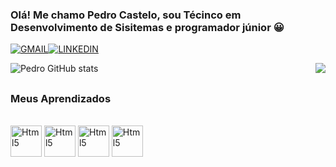 ### Olá! Me chamo Pedro Castelo, sou Técinco em Desenvolvimento de Sisitemas e programador júnior 😀

  [![GMAIL](https://img.shields.io/badge/Gmail-D14836?style=for-the-badge&logo=gmail&logoColor=white)](mailto:pedrocastelobrancodosantos@gmail.com)[![LINKEDIN](https://img.shields.io/badge/LinkedIn-0077B5?style=for-the-badge&logo=linkedin&logoColor=white)](https://www.linkedin.com/in/pedro-castelo-branco-dos-santos-029b1124a/) 
  
  ![Pedro GitHub stats](https://github-readme-stats.vercel.app/api?username=CastleWhite23&theme=gotham&show_icons=true)<img align="right" src ="https://cdn.discordapp.com/attachments/841679081661923348/990348672015429662/picasion.com_2d15db9f1a676fde5cbdb33f64f2b00d.gif">
  
  ##

### Meus Aprendizados 
  <div style = "display: inline_block"> <br/>
    <img width = "50" heigth = "50" align = "center" alt = "Html5" src="https://cdn.jsdelivr.net/gh/devicons/devicon/icons/html5/html5-plain-wordmark.svg" />
    <img width = "50" heigth = "50" align = "center" alt = "Html5" src="https://cdn.jsdelivr.net/gh/devicons/devicon/icons/css3/css3-plain-wordmark.svg" />
    <img width = "50" heigth = "50" align = "center" alt = "Html5" src="https://cdn.jsdelivr.net/gh/devicons/devicon/icons/bootstrap/bootstrap-plain-wordmark.svg" />
    <img width = "50" heigth = "50" align = "center" alt = "Html5" src="https://cdn.jsdelivr.net/gh/devicons/devicon/icons/python/python-plain-wordmark.svg" />  
  </div>
 
